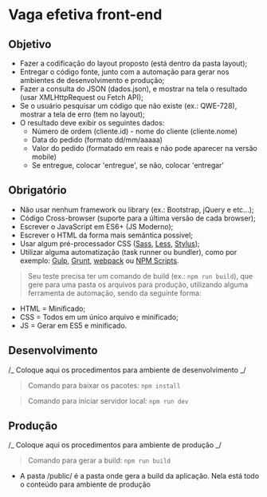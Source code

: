 # Vaga efetiva front-end

## Objetivo

- Fazer a codificação do layout proposto (está dentro da pasta layout);
- Entregar o código fonte, junto com a automação para gerar nos ambientes de desenvolvimento e produção;
- Fazer a consulta do JSON (dados.json), e mostrar na tela o resultado (usar XMLHttp​Request ou Fetch API);
- Se o usuário pesquisar um código que não existe (ex.: QWE-728), mostrar a tela de erro (tem no layout);
- O resultado deve exibir os seguintes dados:
  - Número de ordem (cliente.id) - nome do cliente (cliente.nome)
  - Data do pedido (formato dd/mm/aaaaa)
  - Valor do pedido (formatado em reais e não pode aparecer na versão mobile)
  - Se entregue, colocar 'entregue', se não, colocar 'entregar'

## Obrigatório

- Não usar nenhum framework ou library (ex.: Bootstrap, jQuery e etc...);
- Código Cross-browser (suporte para a última versão de cada browser);
- Escrever o JavaScript em ES6+ (JS Moderno);
- Escrever o HTML da forma mais semântica possível;
- Usar algum pré-processador CSS ([Sass](http://sass-lang.com), [Less](http://lesscss.org), [Stylus](http://stylus-lang.com));
- Utilizar alguma automatização (task runner ou bundler), como por exemplo: [Gulp](http://gulpjs.com), [Grunt](http://gruntjs.com), [webpack](https://webpack.js.org/) ou [NPM Scripts](https://docs.npmjs.com/misc/scripts).

> Seu teste precisa ter um comando de build (ex.: `npm run build`), que gere para uma pasta os arquivos para produção, utilizando alguma ferramenta de automação, sendo da seguinte forma:

- HTML = Minificado;
- CSS = Todos em um único arquivo e minificado;
- JS = Gerar em ES5 e minificado.

## Desenvolvimento

/_ Coloque aqui os procedimentos para ambiente de desenvolvimento _/

> Comando para baixar os pacotes: `npm install`

> Comando para iniciar servidor local: `npm run dev`

## Produção

/_ Coloque aqui os procedimentos para ambiente de produção _/

> Comando para gerar a build: `npm run build`

- A pasta /public/ é a pasta onde gera a build da aplicação. Nela está todo o conteúdo para ambiente de produção
